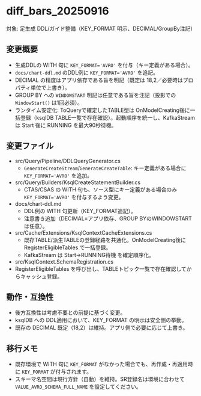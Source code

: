 # diff_bars_20250916

対象: 足生成 DDL/ガイド整備（KEY_FORMAT 明示、DECIMAL/GroupBy注記）

## 変更概要
- 生成DDLの WITH 句に `KEY_FORMAT='AVRO'` を付与（キー定義がある場合）。
- `docs/chart-ddl.md` のDDL例に `KEY_FORMAT='AVRO'` を追記。
- DECIMAL の精度はアプリ依存である旨を明記（既定は 18,2／必要時はプロパティ単位で上書き）。
- GROUP BY への `WINDOWSTART` 明記は任意である旨を注記（投影での `WindowStart()` は1回必須）。
- ランタイム安定化: ToQueryで確定したTABLE型は OnModelCreating後に一括登録（ksqlDB TABLE一覧で存在確認）。起動順序を統一し、KafkaStream は Start 後に RUNNING を最大90秒待機。

## 変更ファイル
- src/Query/Pipeline/DDLQueryGenerator.cs
  - `GenerateCreateStream`/`GenerateCreateTable`: キー定義がある場合に `KEY_FORMAT='AVRO'` を追加。
- src/Query/Builders/KsqlCreateStatementBuilder.cs
  - CTAS/CSAS の WITH 句も、ソース型にキー定義がある場合のみ `KEY_FORMAT='AVRO'` を付与するよう変更。
- docs/chart-ddl.md
  - DDL例の WITH 句更新（KEY_FORMAT追記）。
  - 注意書き追加（DECIMAL=アプリ依存、GROUP BYのWINDOWSTARTは任意）。
- src/Cache/Extensions/KsqlContextCacheExtensions.cs
  - 既存TABLE/派生TABLEの登録経路を共通化。OnModelCreating後に RegisterEligibleTables で一括登録。
  - KafkaStream は Start→RUNNING待機 を確定順序化。
 - src/KsqlContext.SchemaRegistration.cs
  - RegisterEligibleTables を呼び出し、TABLEトピック一覧で存在確認してからキャッシュ登録。

## 動作・互換性
- 後方互換性は考慮不要との前提に基づく変更。
- ksqlDB への DDL適用において、KEY_FORMAT の明示は安全側の挙動。
- 既存の DECIMAL 既定（18,2）は維持。アプリ側で必要に応じて上書き。

## 移行メモ
- 既存環境で WITH 句に `KEY_FORMAT` がなかった場合でも、再作成・再適用時に `KEY_FORMAT` が付与されます。
- スキーマ名空間は現行方針（自動）を維持。SR登録名は環境に合わせて `VALUE_AVRO_SCHEMA_FULL_NAME` を設定してください。
